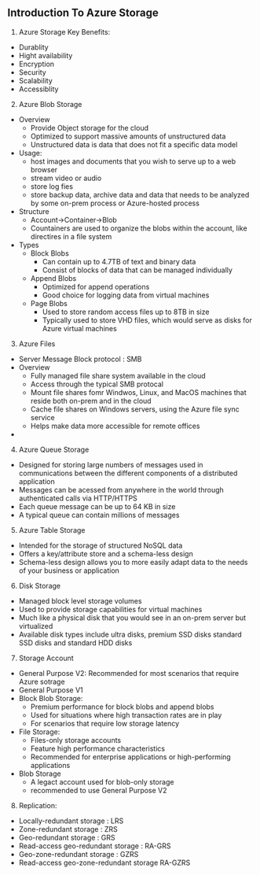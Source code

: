 ## Introduction To Azure Storage

1. Azure Storage Key Benefits:
  - Durablity
  - Hight availability
  - Encryption
  - Security
  - Scalability
  - Accessiblity

2. Azure Blob Storage
  - Overview
    - Provide Object storage for the cloud
    - Optimized to support massive amounts of unstructured data
    - Unstructured data is data that does not fit a specific data model
  - Usage:
    - host images and documents that you wish to serve up to a web browser
    - stream video or audio
    - store log fies
    - store backup data, archive data and data that needs to be analyzed by some on-prem process or Azure-hosted process
  - Structure 
    - Account->Container->Blob
    - Countainers are used to organize the blobs within the account, like directires in a file system
  - Types
    - Block Blobs
      - Can contain up to 4.7TB of text and binary data
      - Consist of blocks of data that can be managed individually
    - Append Blobs
      - Optimized for append operations
      - Good choice for logging data from virtual machines
    - Page Blobs
      - Used to store random access files up to 8TB in size
      - Typically used to store VHD files, which would serve as disks for Azure virtual machines

3. Azure Files
  - Server Message Block protocol : SMB
  - Overview
    - Fully managed file share system available in the cloud
    - Access through the typical SMB protocal
    - Mount file shares fomr Windwos, Linux, and MacOS machines that reside both on-prem and in the cloud
    - Cache file shares on Windows servers, using the Azure file sync service
    - Helps make data more accessible for remote offices
  - 

4. Azure Queue Storage
  - Designed for storing large numbers of messages used in communications between the different components of a distributed application
  - Messages can be acessed from anywhere in the world through authenticated calls via HTTP/HTTPS
  - Each queue message can be up to 64 KB in size
  - A typical queue can contain millions of messages

5. Azure Table Storage
  - Intended for the storage of structured NoSQL data
  - Offers a key/attribute store and a schema-less design
  - Schema-less design allows you to more easily adapt data to the needs of your business or application

6. Disk Storage
  - Managed block level storage volumes
  - Used to provide storage capabilities for virtual machines
  - Much like a physical disk that you would see in an on-prem server but virtualized
  - Available disk types include ultra disks, premium SSD disks standard SSD disks and standard HDD disks

7. Storage Account
  - General Purpose V2: Recommended for most scenarios that require Azure sotrage
  - General Purpose V1
  - Block Blob Storage: 
    - Premium performance for block blobs and append blobs
    - Used for situations where high transaction rates are in play
    - For scenarios that require low storage latency
  - File Storage: 
    - Files-only storage accounts
    - Feature high performance characteristics
    - Recommended for enterprise applications or high-performing applications
  - Blob Storage
    - A legact account used for blob-only storage
    - recommended to use General Purpose V2

8. Replication:
  - Locally-redundant storage : LRS
  - Zone-redundant storage : ZRS
  - Geo-redundant storage : GRS
  - Read-access geo-redundant storage : RA-GRS
  - Geo-zone-redundant storage : GZRS
  - Read-access geo-zone-redundant storage RA-GZRS